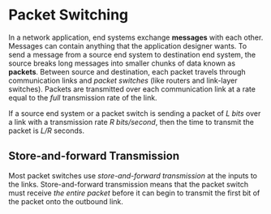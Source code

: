 <h1>Packet Switching</h1>

In a network application, end systems exchange **messages** with each other. 
Messages can contain anything that the application designer wants. To send a 
message from a source end system to destination end system, the source breaks
long messages into smaller chunks of data known as **packets**. Between source 
and destination, each packet travels through communication links and *packet 
switches* (like routers and link-layer switches). Packets are transmitted over 
each communication link at a rate equal to the *full* transmission rate of the 
link.

If a source end system or a packet switch is sending a packet of *L bits* over 
a link with a transmission rate *R bits/second*, then the time to transmit the 
packet is *L/R* seconds. 

<h2>Store-and-forward Transmission</h2>

Most packet switches use *store-and-forward transmission* at the inputs to the
links. Store-and-forward transmission means that the packet switch must receive
*the entire packet* before it can begin to transmit the first bit of the packet 
onto the outbound link. 

